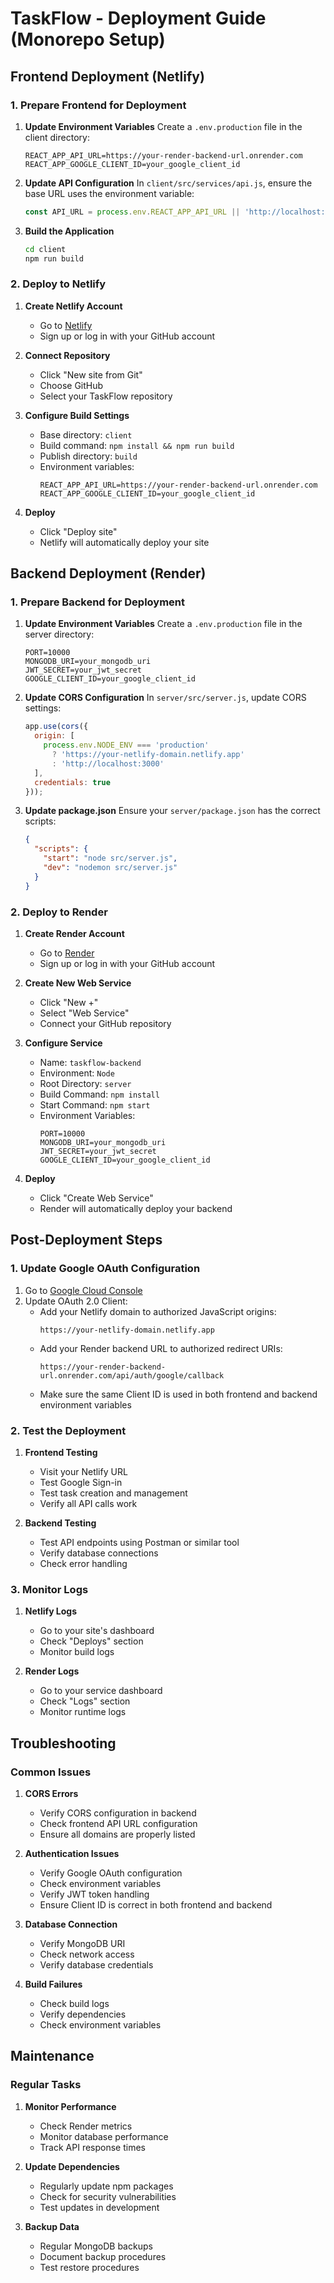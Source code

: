 # TaskFlow - Deployment Guide (Monorepo Setup)

## Frontend Deployment (Netlify)

### 1. Prepare Frontend for Deployment

1. **Update Environment Variables**
   Create a `.env.production` file in the client directory:
   ```
   REACT_APP_API_URL=https://your-render-backend-url.onrender.com
   REACT_APP_GOOGLE_CLIENT_ID=your_google_client_id
   ```

2. **Update API Configuration**
   In `client/src/services/api.js`, ensure the base URL uses the environment variable:
   ```javascript
   const API_URL = process.env.REACT_APP_API_URL || 'http://localhost:5000/api';
   ```

3. **Build the Application**
   ```bash
   cd client
   npm run build
   ```

### 2. Deploy to Netlify

1. **Create Netlify Account**
   - Go to [Netlify](https://www.netlify.com/)
   - Sign up or log in with your GitHub account

2. **Connect Repository**
   - Click "New site from Git"
   - Choose GitHub
   - Select your TaskFlow repository

3. **Configure Build Settings**
   - Base directory: `client`
   - Build command: `npm install && npm run build`
   - Publish directory: `build`
   - Environment variables:
     ```
     REACT_APP_API_URL=https://your-render-backend-url.onrender.com
     REACT_APP_GOOGLE_CLIENT_ID=your_google_client_id
     ```

4. **Deploy**
   - Click "Deploy site"
   - Netlify will automatically deploy your site

## Backend Deployment (Render)

### 1. Prepare Backend for Deployment

1. **Update Environment Variables**
   Create a `.env.production` file in the server directory:
   ```
   PORT=10000
   MONGODB_URI=your_mongodb_uri
   JWT_SECRET=your_jwt_secret
   GOOGLE_CLIENT_ID=your_google_client_id
   ```

2. **Update CORS Configuration**
   In `server/src/server.js`, update CORS settings:
   ```javascript
   app.use(cors({
     origin: [
       process.env.NODE_ENV === 'production' 
         ? 'https://your-netlify-domain.netlify.app' 
         : 'http://localhost:3000'
     ],
     credentials: true
   }));
   ```

3. **Update package.json**
   Ensure your `server/package.json` has the correct scripts:
   ```json
   {
     "scripts": {
       "start": "node src/server.js",
       "dev": "nodemon src/server.js"
     }
   }
   ```

### 2. Deploy to Render

1. **Create Render Account**
   - Go to [Render](https://render.com/)
   - Sign up or log in with your GitHub account

2. **Create New Web Service**
   - Click "New +"
   - Select "Web Service"
   - Connect your GitHub repository

3. **Configure Service**
   - Name: `taskflow-backend`
   - Environment: `Node`
   - Root Directory: `server`
   - Build Command: `npm install`
   - Start Command: `npm start`
   - Environment Variables:
     ```
     PORT=10000
     MONGODB_URI=your_mongodb_uri
     JWT_SECRET=your_jwt_secret
     GOOGLE_CLIENT_ID=your_google_client_id
     ```

4. **Deploy**
   - Click "Create Web Service"
   - Render will automatically deploy your backend

## Post-Deployment Steps

### 1. Update Google OAuth Configuration

1. Go to [Google Cloud Console](https://console.cloud.google.com/)
2. Update OAuth 2.0 Client:
   - Add your Netlify domain to authorized JavaScript origins:
     ```
     https://your-netlify-domain.netlify.app
     ```
   - Add your Render backend URL to authorized redirect URIs:
     ```
     https://your-render-backend-url.onrender.com/api/auth/google/callback
     ```
   - Make sure the same Client ID is used in both frontend and backend environment variables

### 2. Test the Deployment

1. **Frontend Testing**
   - Visit your Netlify URL
   - Test Google Sign-in
   - Test task creation and management
   - Verify all API calls work

2. **Backend Testing**
   - Test API endpoints using Postman or similar tool
   - Verify database connections
   - Check error handling

### 3. Monitor Logs

1. **Netlify Logs**
   - Go to your site's dashboard
   - Check "Deploys" section
   - Monitor build logs

2. **Render Logs**
   - Go to your service dashboard
   - Check "Logs" section
   - Monitor runtime logs

## Troubleshooting

### Common Issues

1. **CORS Errors**
   - Verify CORS configuration in backend
   - Check frontend API URL configuration
   - Ensure all domains are properly listed

2. **Authentication Issues**
   - Verify Google OAuth configuration
   - Check environment variables
   - Verify JWT token handling
   - Ensure Client ID is correct in both frontend and backend

3. **Database Connection**
   - Verify MongoDB URI
   - Check network access
   - Verify database credentials

4. **Build Failures**
   - Check build logs
   - Verify dependencies
   - Check environment variables

## Maintenance

### Regular Tasks

1. **Monitor Performance**
   - Check Render metrics
   - Monitor database performance
   - Track API response times

2. **Update Dependencies**
   - Regularly update npm packages
   - Check for security vulnerabilities
   - Test updates in development

3. **Backup Data**
   - Regular MongoDB backups
   - Document backup procedures
   - Test restore procedures 